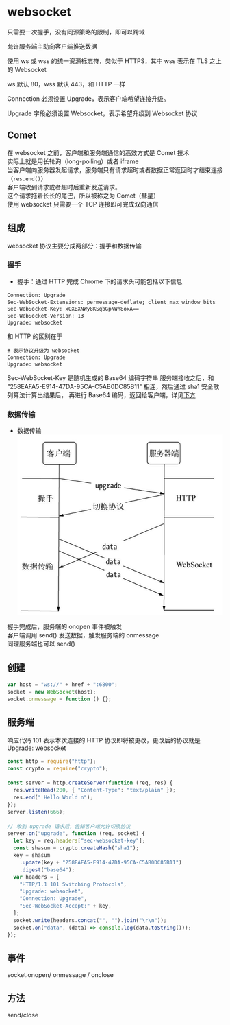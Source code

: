 # websocket

只需要一次握手，没有同源策略的限制，即可以跨域

允许服务端主动向客户端推送数据

使用 ws 或 wss 的统一资源标志符，类似于 HTTPS，其中 wss 表示在 TLS 之上的 Websocket

ws 默认 80，wss 默认 443，和 HTTP 一样

Connection 必须设置 Upgrade，表示客户端希望连接升级。

Upgrade 字段必须设置 Websocket，表示希望升级到 Websocket 协议

## Comet

在 websocket 之前，客户端和服务端通信的高效方式是 Comet 技术  
实际上就是用长轮询（long-polling）或者 iframe  
当客户端向服务器发起请求，服务端只有请求超时或者数据正常返回时才结束连接（`res.end()`）  
客户端收到请求或者超时后重新发送请求。  
这个请求拖着长长的尾巴，所以被称之为 Comet（彗星）  
使用 websocket 只需要一个 TCP 连接即可完成双向通信

## 组成

websocket 协议主要分成两部分：握手和数据传输

### 握手

- 握手：通过 HTTP 完成
  Chrome 下的请求头可能包括以下信息

```
Connection: Upgrade
Sec-WebSocket-Extensions: permessage-deflate; client_max_window_bits
Sec-WebSocket-Key: xOXBXNWy8KSqbGpNWh8oxA==
Sec-WebSocket-Version: 13
Upgrade: websocket
```

和 HTTP 的区别在于

```
# 表示协议升级为 websocket
Connection: Upgrade
Upgrade: websocket
```

Sec-WebSocket-Key 是随机生成的 Base64 编码字符串
服务端接收之后，和 "258EAFA5-E914-47DA-95CA-C5AB0DC85B11" 相连，然后通过 sha1 安全散列算法计算出结果后，
再进行 Base64 编码，返回给客户端，详见[下方](#服务端)

### 数据传输

- 数据传输  
  ![数据传输](../images/websocket_trans.jpg)

握手完成后，服务端的 onopen 事件被触发  
客户端调用 send() 发送数据，触发服务端的 onmessage  
同理服务端也可以 send()

## 创建

```js
var host = "ws://" + href + ":6800";
socket = new WebSocket(host);
socket.onmessage = function () {};
```

## 服务端

响应代码 101 表示本次连接的 HTTP 协议即将被更改，更改后的协议就是 Upgrade: websocket

```js
const http = require("http");
const crypto = require("crypto");

const server = http.createServer(function (req, res) {
  res.writeHead(200, { "Content-Type": "text/plain" });
  res.end(" Hello World n");
});
server.listen(666);

// 收到 upgrade 请求后，告知客户端允许切换协议
server.on("upgrade", function (req, socket) {
  let key = req.headers["sec-websocket-key"];
  const shasum = crypto.createHash("sha1");
  key = shasum
    .update(key + "258EAFA5-E914-47DA-95CA-C5AB0DC85B11")
    .digest("base64");
  var headers = [
    "HTTP/1.1 101 Switching Protocols",
    "Upgrade: websocket",
    "Connection: Upgrade",
    "Sec-WebSocket-Accept:" + key,
  ];
  socket.write(headers.concat("", "").join("\r\n"));
  socket.on("data", (data) => console.log(data.toString()));
});
```

## 事件

socket.onopen/ onmessage / onclose

## 方法

send/close

